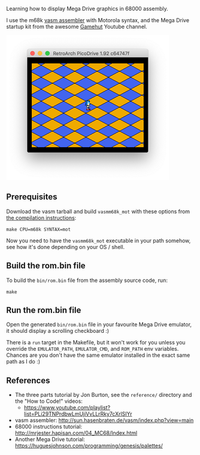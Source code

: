 Learning how to display Mega Drive graphics in 68000 assembly.

I use the m68k [vasm assembler](http://sun.hasenbraten.de/vasm/index.php?view=main) with Motorola syntax, and the Mega Drive startup kit from the awesome [Gamehut](https://www.youtube.com/channel/UCfVFSjHQ57zyxajhhRc7i0g) Youtube channel.

<img src="images/Screenshot.png" width="435px" height="auto">

## Prerequisites

Download the vasm tarball and build `vasmm68k_mot` with these options from [the compilation instructions](http://sun.hasenbraten.de/vasm/index.php?view=compile):

    make CPU=m68k SYNTAX=mot

Now you need to have the `vasmm68k_mot` executable in your path somehow, see how it's done depending on your OS / shell.

## Build the rom.bin file

To build the `bin/rom.bin` file from the assembly source code, run:

    make

## Run the rom.bin file

Open the generated `bin/rom.bin` file in your favourite Mega Drive emulator, it should display a scrolling checkboard :)

There is a `run` target in the Makefile, but it won't work for you unless you override the `EMULATOR_PATH`, `EMULATOR_CMD`, and `ROM_PATH` env variables. Chances are you don't have the same emulator installed in the exact same path as I do :)

## References

- The three parts tutorial by Jon Burton, see the `reference/` directory and the "How to Code!" videos:
    - https://www.youtube.com/playlist?list=PLi29TNPrdbwLmUjiVvLLrRky7cXrlSIYr
- vasm assembler: <http://sun.hasenbraten.de/vasm/index.php?view=main>
- 68000 instructions tutorial: <http://mrjester.hapisan.com/04_MC68/Index.html>
- Another Mega Drive tutorial: <https://huguesjohnson.com/programming/genesis/palettes/>
